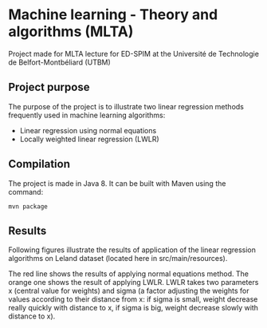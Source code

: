 # Machine learning - Theory and algorithms (MLTA)

Project made for MLTA lecture for ED-SPIM at the Université de Technologie de Belfort-Montbéliard (UTBM)

## Project purpose

The purpose of the project is to illustrate two linear regression methods frequently used in machine learning algorithms:
* Linear regression using normal equations
* Locally weighted linear regression (LWLR)

## Compilation

The project is made in Java 8. It can be built with Maven using the command:

```
mvn package
```

## Results

Following figures illustrate the results of application of the linear regression algorithms on Leland dataset
(located here in src/main/resources).

The red line shows the results of applying normal equations method. The orange one shows the result of applying LWLR.
LWLR takes two parameters x (central value for weights) and sigma (a factor adjusting the weights for values according
to their distance from x: if sigma is small, weight decrease really quickly with distance to x, if sigma is big,
weight decrease slowly with distance to x).